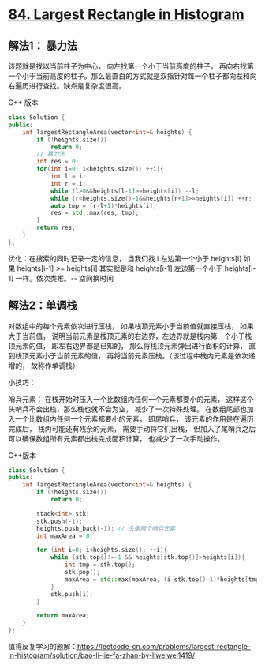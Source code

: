 # [84. Largest Rectangle in Histogram](https://leetcode-cn.com/problems/largest-rectangle-in-histogram/)

## 解法1： 暴力法

该题就是找以当前柱子为中心， 向左找第一个小于当前高度的柱子， 再向右找第一个小于当前高度的柱子。那么最直白的方式就是双指针对每一个柱子都向左和向右遍历进行查找。缺点是复杂度很高。

C++ 版本

```c++
class Solution {
public:
    int largestRectangleArea(vector<int>& heights) {
        if (!heights.size())
            return 0;
        // 暴力法
        int res = 0;
        for(int i=0; i<heights.size(); ++i){
            int l = i;
            int r = i;
            while (l>0&&heights[l-1]>=heights[i]) --l;
            while (r<heights.size()-1&&heights[r+1]>=heights[i]) ++r;
            auto tmp = (r-l+1)*heights[i];
            res = std::max(res, tmp);
        }
        return res;
    }
};
```

优化：在搜索的同时记录一定的信息， 当我们找 i 左边第一个小于 heights[i] 如果 heights[i-1] >= heights[i] 其实就是和 heights[i-1] 左边第一个小于 heights[i-1] 一样。依次类推。-- 空间换时间



## 解法2：单调栈

对数组中的每个元素依次进行压栈， 如果栈顶元素小于当前值就直接压栈， 如果大于当前值， 说明当前元素是栈顶元素的右边界，左边界就是栈内第一个小于栈顶元素的值， 即左右边界都是已知的， 那么将栈顶元素弹出进行面积的计算， 直到栈顶元素小于当前元素的值， 再将当前元素压栈。（该过程中栈内元素是依次递增的， 故称作单调栈）

小技巧：

哨兵元素： 在栈开始时压入一个比数组内任何一个元素都要小的元素， 这样这个头哨兵不会出栈，那么栈也就不会为空， 减少了一次特殊处理。 在数组尾部也加入一个比数组内任何一个元素都要小的元素， 即尾哨兵， 该元素的作用是在遍历完成后， 栈内可能还有残余的元素， 需要手动将它们出栈， 但加入了尾哨兵之后可以确保数组所有元素都出栈完成面积计算， 也减少了一次手动操作。

C++版本

```c++
class Solution {
public:
    int largestRectangleArea(vector<int>& heights) {
        if (!heights.size())
            return 0;

        stack<int> stk;
        stk.push(-1);
        heights.push_back(-1); // 头尾两个哨兵元素
        int maxArea = 0;

        for (int i=0; i<heights.size(); ++i){
            while (stk.top()!=-1 && heights[stk.top()]>heights[i]){
                int tmp = stk.top();
                stk.pop();
                maxArea = std::max(maxArea, (i-stk.top()-1)*heights[tmp]);
            }
            stk.push(i);
        }

        return maxArea;
    }
};
```

值得反复学习的题解：https://leetcode-cn.com/problems/largest-rectangle-in-histogram/solution/bao-li-jie-fa-zhan-by-liweiwei1419/